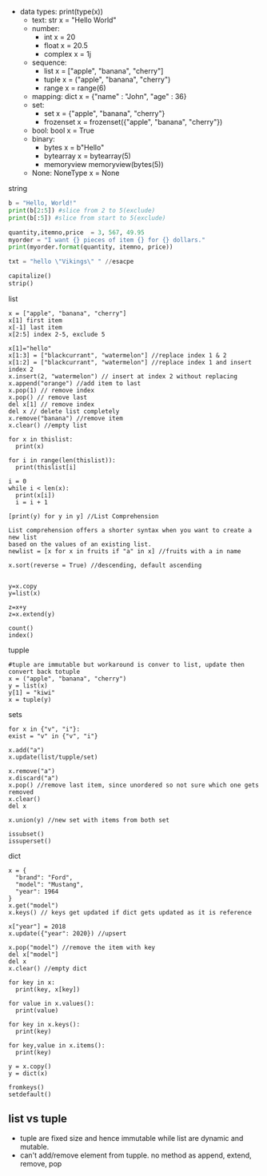 
* data types: print(type(x))
    * text: str x = "Hello World"
    * number: 
        * int x = 20
        * float x = 20.5
        * complex x = 1j
    * sequence:
        * list x = ["apple", "banana", "cherry"]
        * tuple x = ("apple", "banana", "cherry")
        * range x = range(6)
    * mapping: dict x = {"name" : "John", "age" : 36}
    * set:
        * set x = {"apple", "banana", "cherry"}
        * frozenset x = frozenset({"apple", "banana", "cherry"})
    * bool: bool x = True
    * binary:
        * bytes x = b"Hello"
        * bytearray x = bytearray(5)
        * memoryview memoryview(bytes(5))
    * None: NoneType x = None


string
```python
b = "Hello, World!"
print(b[2:5]) #slice from 2 to 5(exclude)
print(b[:5]) #slice from start to 5(exclude)

quantity,itemno,price  = 3, 567, 49.95
myorder = "I want {} pieces of item {} for {} dollars."
print(myorder.format(quantity, itemno, price))

txt = "hello \"Vikings\" " //esacpe

capitalize()
strip()
```

list
```
x = ["apple", "banana", "cherry"]
x[1] first item 
x[-1] last item
x[2:5] index 2-5, exclude 5

x[1]="hello"
x[1:3] = ["blackcurrant", "watermelon"] //replace index 1 & 2
x[1:2] = ["blackcurrant", "watermelon"] //replace index 1 and insert index 2
x.insert(2, "watermelon") // insert at index 2 without replacing
x.append("orange") //add item to last
x.pop(1) // remove index
x.pop() // remove last
del x[1] // remove index
del x // delete list completely
x.remove("banana") //remove item
x.clear() //empty list

for x in thislist:
  print(x)
  
for i in range(len(thislist)):
  print(thislist[i]
 
i = 0 
while i < len(x):
  print(x[i])
  i = i + 1
  
[print(y) for y in y] //List Comprehension

List comprehension offers a shorter syntax when you want to create a new list 
based on the values of an existing list.
newlist = [x for x in fruits if "a" in x] //fruits with a in name

x.sort(reverse = True) //descending, default ascending


y=x.copy
y=list(x)

z=x+y
z=x.extend(y)

count()
index()

```


tupple
```
#tuple are immutable but workaround is conver to list, update then convert back totuple
x = ("apple", "banana", "cherry")
y = list(x)
y[1] = "kiwi"
x = tuple(y)
```

sets
```
for x in {"v", "i"}:
exist = "v" in {"v", "i"}

x.add("a")
x.update(list/tupple/set)

x.remove("a")
x.discard("a")
x.pop() //remove last item, since unordered so not sure which one gets removed
x.clear()
del x

x.union(y) //new set with items from both set

issubset()
issuperset()
```

dict
```
x = {
  "brand": "Ford",
  "model": "Mustang",
  "year": 1964
}
x.get("model")
x.keys() // keys get updated if dict gets updated as it is reference

x["year"] = 2018
x.update({"year": 2020}) //upsert

x.pop("model") //remove the item with key
del x["model"]
del x
x.clear() //empty dict

for key in x:
  print(key, x[key])
  
for value in x.values():
  print(value)
  
for key in x.keys():
  print(key)
  
for key,value in x.items():
  print(key)
  
y = x.copy()
y = dict(x)

fromkeys()
setdefault()
```

## list vs tuple
* tuple are fixed size and hence immutable while list are dynamic and mutable.
* can't add/remove element from tupple. no method as append, extend, remove, pop